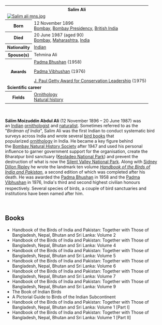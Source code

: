 <table class="infobox biography vcard">
<tbody>
<tr>
<th colspan="2">
<div class="fn">Salim Ali</div>
</th>
</tr>
<tr>
<td colspan="2"><a class="image" href="220px-Salim_ali_mns.jpg"><img src="220px-Salim_ali_mns.jpg" srcset="220px-Salim_ali_mns.jpg" alt="Salim ali mns.jpg" width="220" height="293" data-file-width="429" data-file-height="572" /></a></td>
</tr>
<tr>
<th scope="row">Born</th>
<td>12 November 1896<br />
<div class="birthplace"><a title="Mumbai" href="https://en.wikipedia.org/wiki/Mumbai">Bombay</a>,&nbsp;<a title="Bombay Presidency" href="https://en.wikipedia.org/wiki/Bombay_Presidency">Bombay Presidency</a>,&nbsp;<a class="mw-redirect" title="British India" href="https://en.wikipedia.org/wiki/British_India">British India</a></div>
</td>
</tr>
<tr>
<th scope="row">Died</th>
<td>20 June 1987&nbsp;(aged&nbsp;90)<br />
<div class="deathplace"><a title="Mumbai" href="https://en.wikipedia.org/wiki/Mumbai">Bombay</a>,&nbsp;<a title="Maharashtra" href="https://en.wikipedia.org/wiki/Maharashtra">Maharashtra</a>,&nbsp;<a title="India" href="https://en.wikipedia.org/wiki/India">India</a></div>
</td>
</tr>
<tr>
<th scope="row">Nationality</th>
<td class="category"><a title="India" href="https://en.wikipedia.org/wiki/India">Indian</a></td>
</tr>
<tr>
<th scope="row"><span class="nowrap">Spouse(s)</span></th>
<td>Tehmina Ali</td>
</tr>
<tr>
<th scope="row">Awards</th>
<td><a title="Padma Bhushan" href="https://en.wikipedia.org/wiki/Padma_Bhushan">Padma Bhushan</a>&nbsp;(1958)<br />
<p><a title="Padma Vibhushan" href="https://en.wikipedia.org/wiki/Padma_Vibhushan">Padma Vibhushan</a>&nbsp;(1976)</p>
<a title="J. Paul Getty Award for Conservation Leadership" href="https://en.wikipedia.org/wiki/J._Paul_Getty_Award_for_Conservation_Leadership">J. Paul Getty Award for Conservation Leadership</a>&nbsp;(1975)</td>
</tr>
<tr>
<td colspan="2"><strong>Scientific career</strong></td>
</tr>
<tr>
<th scope="row">Fields</th>
<td class="category"><a title="Ornithology" href="https://en.wikipedia.org/wiki/Ornithology">Ornithology</a><br /><a title="Natural history" href="https://en.wikipedia.org/wiki/Natural_history">Natural history</a></td>
</tr>
</tbody>
</table>
</br>

<p><strong>S&aacute;lim Moizuddin Abdul Ali</strong>&nbsp;(12 November 1896&nbsp;&ndash; 20 June 1987)<sup id="cite_ref-obit_1-0" class="reference"></sup>&nbsp;was an&nbsp;<a title="India" href="https://en.wikipedia.org/wiki/India">Indian</a>&nbsp;<a class="mw-redirect" title="Ornithologist" href="https://en.wikipedia.org/wiki/Ornithologist">ornithologist</a>&nbsp;and&nbsp;<a title="Natural history" href="https://en.wikipedia.org/wiki/Natural_history">naturalist</a>. Sometimes referred to as the "<em>Birdman of India</em>", Salim Ali was the first Indian to conduct systematic bird surveys across India and wrote several&nbsp;<a class="mw-redirect" title="Bird books" href="https://en.wikipedia.org/wiki/Bird_books">bird books</a>&nbsp;that popularized&nbsp;<a title="Ornithology" href="https://en.wikipedia.org/wiki/Ornithology">ornithology</a>&nbsp;in India. He became a key figure behind the&nbsp;<a title="Bombay Natural History Society" href="https://en.wikipedia.org/wiki/Bombay_Natural_History_Society">Bombay Natural History Society</a>&nbsp;after 1947 and used his personal influence to garner government support for the organisation, create the Bharatpur bird sanctuary (<a title="Keoladeo National Park" href="https://en.wikipedia.org/wiki/Keoladeo_National_Park">Keoladeo National Park</a>) and prevent the destruction of what is now the&nbsp;<a title="Silent Valley National Park" href="https://en.wikipedia.org/wiki/Silent_Valley_National_Park">Silent Valley National Park</a>. Along with&nbsp;<a title="Sidney Dillon Ripley" href="https://en.wikipedia.org/wiki/Sidney_Dillon_Ripley">Sidney Dillon Ripley</a>&nbsp;he wrote the landmark ten volume&nbsp;<em><a title="Handbook of the Birds of India and Pakistan" href="https://en.wikipedia.org/wiki/Handbook_of_the_Birds_of_India_and_Pakistan">Handbook of the Birds of India and Pakistan</a></em>, a second edition of which was completed after his death. He was awarded the&nbsp;<a title="Padma Bhushan" href="https://en.wikipedia.org/wiki/Padma_Bhushan">Padma Bhushan</a>&nbsp;in 1958 and the&nbsp;<a title="Padma Vibhushan" href="https://en.wikipedia.org/wiki/Padma_Vibhushan">Padma Vibhushan</a>&nbsp;in 1976, India's third and second highest civilian honours respectively.<sup id="cite_ref-Padma_Awards_2-0" class="reference"></sup>&nbsp;Several species of birds, a couple of bird sanctuaries and institutions have been named after him.</p>


</br>



<h2> Books </h2>
<ul>

                             

 <li><a target="_blank" href="https://github.com/manjunath5496/Salim-Ali-Books/blob/master/ali(1).pdf" style="text-decoration:none;">Handbook of the Birds of India and Pakistan: Together with Those of Bangladesh, Nepal, Bhutan and Sri Lanka: Volume 2</a></li>

 <li><a target="_blank" href="https://github.com/manjunath5496/Salim-Ali-Books/blob/master/ali(2).pdf" style="text-decoration:none;">Handbook of the Birds of India and Pakistan: Together with Those of Bangladesh, Nepal, Bhutan and Sri Lanka: Volume 4</a></li>

<li><a target="_blank" href="https://github.com/manjunath5496/Salim-Ali-Books/blob/master/ali(3).pdf" style="text-decoration:none;">Handbook of the Birds of India and Pakistan: Together with Those of Bangladesh, Nepal, Bhutan and Sri Lanka: Volume 5</a></li>
 <li><a target="_blank" href="https://github.com/manjunath5496/Salim-Ali-Books/blob/master/ali(4).pdf" style="text-decoration:none;">Handbook of the Birds of India and Pakistan: Together with Those of Bangladesh, Nepal, Bhutan and Sri Lanka: Volume 6</a></li>                              
<li><a target="_blank" href="https://github.com/manjunath5496/Salim-Ali-Books/blob/master/ali(5).pdf" style="text-decoration:none;">Handbook of the Birds of India and Pakistan: Together with Those of Bangladesh, Nepal, Bhutan and Sri Lanka: Volume 7</a></li>
<li><a target="_blank" href="https://github.com/manjunath5496/Salim-Ali-Books/blob/master/ali(6).pdf" style="text-decoration:none;">Handbook of the Birds of India and Pakistan: Together with Those of Bangladesh, Nepal, Bhutan and Sri Lanka: Volume 9</a></li>
 <li><a target="_blank" href="https://github.com/manjunath5496/Salim-Ali-Books/blob/master/ali(7).pdf" style="text-decoration:none;">The Book of Indian Birds </a></li>

 <li><a target="_blank" href="https://github.com/manjunath5496/Salim-Ali-Books/blob/master/ali(8).pdf" style="text-decoration:none;"> A Pictorial Guide to Birds of the Indian Subcontinent</a></li>
   <li><a target="_blank" href="https://github.com/manjunath5496/Salim-Ali-Books/blob/master/ali(9).pdf" style="text-decoration:none;">Handbook of the Birds of India and Pakistan: Together with Those of Bangladesh, Nepal, Bhutan and Sri Lanka: Volume 1 [Part I]</a></li>
  
   
 <li><a target="_blank" href="https://github.com/manjunath5496/Salim-Ali-Books/blob/master/ali(10).pdf" style="text-decoration:none;">Handbook of the Birds of India and Pakistan: Together with Those of Bangladesh, Nepal, Bhutan and Sri Lanka: Volume 1 [Part II]</a></li> 

</ul>
